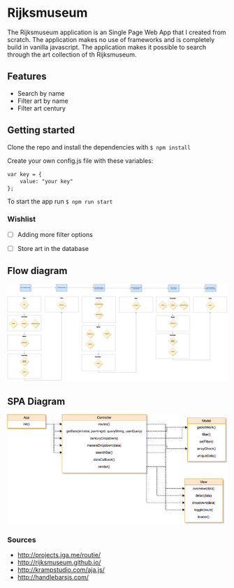 # Rijksmuseum
The Rijksmuseum application is an Single Page Web App that I created from scratch. The application makes no use of frameworks and is completely build in vanilla javascript. The application makes it possible to search through the art collection of th Rijksmuseum. 

## Features
- Search by name 
- Filter art by name
- Filter art century

## Getting started

Clone the repo and install the dependencies with
`$ npm install`

Create your own config.js file with these variables:
```
var key = {
    value: "your key"
};

```
To start the app run
`$ npm run start`

### Wishlist
-  [ ] Adding more filter options
-  [ ] Store art in the database


## Flow diagram
![Flow Diagram](https://github.com/soraya2/minor-wafs/blob/master/rijksmuseum_app_userflow.png "Flow Diagram")

## SPA Diagram
![Flow Diagram](./rijksmuseum_appflow.png "Flow Diagram")

### Sources
- http://projects.jga.me/routie/
- http://rijksmuseum.github.io/
- http://krampstudio.com/aja.js/
- http://handlebarsjs.com/
